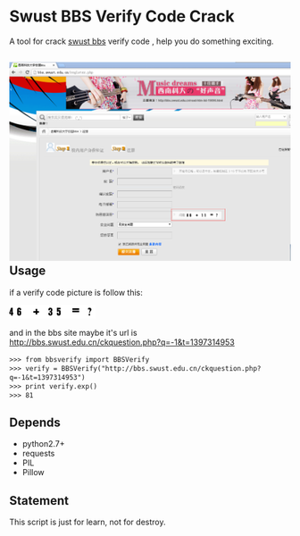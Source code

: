 Swust BBS Verify Code Crack
====================================
A tool for crack [swust bbs](http://bbs.swust.edu.cn/) verify code , help you do something exciting.

![regist page](https://raw.githubusercontent.com/lcygithub/BBSVerifyCode/master/pics/verify.png)
Usage
----------------------------------
if a verify code picture is follow this:

![vefify code](https://raw.githubusercontent.com/lcygithub/BBSVerifyCode/master/pics/46+35.png "vefify code")

and in the bbs site maybe it's url is http://bbs.swust.edu.cn/ckquestion.php?q=-1&t=1397314953

    >>> from bbsverify import BBSVerify
    >>> verify = BBSVerify("http://bbs.swust.edu.cn/ckquestion.php?q=-1&t=1397314953")
    >>> print verify.exp()
    >>> 81

Depends
----------------------------------
* python2.7+
* requests
* PIL
* Pillow

Statement
----------------------------------
This script is just for learn, not for destroy.